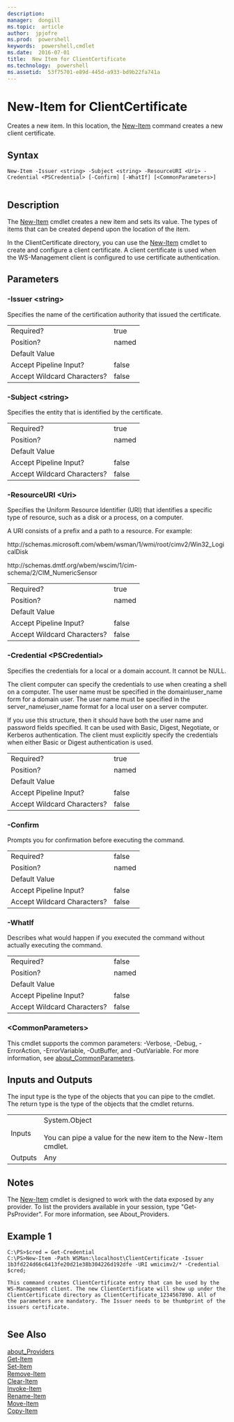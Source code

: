 ```yaml
---
description:  
manager:  dongill
ms.topic:  article
author:  jpjofre
ms.prod:  powershell
keywords:  powershell,cmdlet
ms.date:  2016-07-01
title:  New Item for ClientCertificate
ms.technology:  powershell
ms.assetid:  53f75701-e89d-445d-a933-bd9b22fa741a
---
```


# New-Item for ClientCertificate
Creates a new item. In this location, the [New-Item](../Microsoft.Powershell.Management/New-Item.md) command creates a new client certificate.  
  
## Syntax  
  
```  
New-Item -Issuer <string> -Subject <string> -ResourceURI <Uri> -Credential <PSCredential> [-Confirm] [-WhatIf] [<CommonParameters>]  
  
```  
  
## Description  
 The [New-Item](../Microsoft.Powershell.Management/New-Item.md) cmdlet creates a new item and sets its value. The types of items that can be created depend upon the location of the item.  
  
 In the ClientCertificate directory, you can use the [New-Item](../Microsoft.Powershell.Management/New-Item.md) cmdlet to create and configure a client certificate. A client certificate is used when the WS\-Management client is configured to use certificate authentication.  
  
## Parameters  
  
### \-Issuer \<string\>  
 Specifies the name of the certification authority that issued the certificate.  
  
|||  
|-|-|  
|Required?|true|  
|Position?|named|  
|Default Value||  
|Accept Pipeline Input?|false|  
|Accept Wildcard Characters?|false|  
  
### \-Subject \<string\>  
 Specifies the entity that is identified by the certificate.  
  
|||  
|-|-|  
|Required?|true|  
|Position?|named|  
|Default Value||  
|Accept Pipeline Input?|false|  
|Accept Wildcard Characters?|false|  
  
### \-ResourceURI \<Uri\>  
 Specifies the Uniform Resource Identifier \(URI\) that identifies a specific type of resource, such as a disk or a process, on a computer.  
  
 A URI consists of a prefix and a path to a resource. For example:  
  
 http:\/\/schemas.microsoft.com\/wbem\/wsman\/1\/wmi\/root\/cimv2\/Win32\_LogicalDisk  
  
 http:\/\/schemas.dmtf.org\/wbem\/wscim\/1\/cim\-schema\/2\/CIM\_NumericSensor  
  
|||  
|-|-|  
|Required?|true|  
|Position?|named|  
|Default Value||  
|Accept Pipeline Input?|false|  
|Accept Wildcard Characters?|false|  
  
### \-Credential \<PSCredential\>  
 Specifies the credentials for a local or a domain account. It cannot be NULL.  
  
 The client computer can specify the credentials to use when creating  a shell on a computer. The user name must be specified in the domain\\user\_name form for a domain user. The user name must be specified in the server\_name\\user\_name format for a local user on a server computer.  
  
 If you use this structure, then it should have both the user name and password fields specified. It can be used with Basic, Digest, Negotiate, or Kerberos authentication. The client must explicitly specify the credentials when either Basic or Digest authentication is used.  
  
|||  
|-|-|  
|Required?|true|  
|Position?|named|  
|Default Value||  
|Accept Pipeline Input?|false|  
|Accept Wildcard Characters?|false|  
  
### \-Confirm  
 Prompts you for confirmation before executing the command.  
  
|||  
|-|-|  
|Required?|false|  
|Position?|named|  
|Default Value||  
|Accept Pipeline Input?|false|  
|Accept Wildcard Characters?|false|  
  
### \-WhatIf  
 Describes what would happen if you executed the command without actually executing the command.  
  
|||  
|-|-|  
|Required?|false|  
|Position?|named|  
|Default Value||  
|Accept Pipeline Input?|false|  
|Accept Wildcard Characters?|false|  
  
### \<CommonParameters\>  
 This cmdlet supports the common parameters: \-Verbose, \-Debug, \-ErrorAction, \-ErrorVariable, \-OutBuffer, and \-OutVariable. For more information, see [about_CommonParameters](about_CommonParameters.md).  
  
## Inputs and Outputs  
 The input type is the type of the objects that you can pipe to the cmdlet. The return type is the type of the objects that the cmdlet returns.  
  
|||  
|-|-|  
|Inputs|System.Object<br /><br /> You can pipe a value for the new item to the New\-Item cmdlet.|  
|Outputs|Any|  
  
## Notes  
 The [New-Item](../Microsoft.Powershell.Management/New-Item.md) cmdlet is designed to work with the data exposed by any provider. To list the providers available in your session, type "Get\-PsProvider". For more information, see About\_Providers.  
  
## Example 1  
  
```  
C:\PS>$cred = Get-Credential  
C:\PS>New-Item -Path WSMan:\localhost\ClientCertificate -Issuer 1b3fd224d66c6413fe20d21e38b304226d192dfe -URI wmicimv2/* -Credential $cred;  
  
This command creates ClientCertificate entry that can be used by the WS-Management client. The new ClientCertificate will show up under the ClientCertificate directory as ClientCertificate_1234567890. All of the parameters are mandatory. The Issuer needs to be thumbprint of the issuers certificate.  
  
```  
  
## See Also  
 [about_Providers](about_Providers.md)   
 [Get-Item](../Microsoft.Powershell.Management/Get-Item.md)   
 [Set-Item](../Microsoft.Powershell.Management/Set-Item.md)   
 [Remove-Item](../Microsoft.Powershell.Management/Remove-Item.md)   
 [Clear-Item](../Microsoft.Powershell.Management/Clear-Item.md)   
 [Invoke-Item](../Microsoft.Powershell.Management/Invoke-Item.md)   
 [Rename-Item](../Microsoft.Powershell.Management/Rename-Item.md)   
 [Move-Item](../Microsoft.Powershell.Management/Move-Item.md)   
 [Copy-Item](../Microsoft.Powershell.Management/Copy-Item.md)

